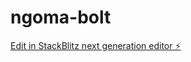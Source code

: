 # ngoma-bolt

[Edit in StackBlitz next generation editor ⚡️](https://stackblitz.com/~/github.com/TheDonCipher/ngoma-bolt)